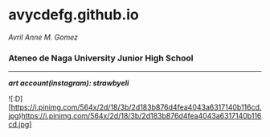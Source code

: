 # avycdefg.github.io
*Avril Anne M. Gomez*
### Ateneo de Naga University Junior High School ###

---

***art account(instagram): strawbyeli***

![:D][https://i.pinimg.com/564x/2d/18/3b/2d183b876d4fea4043a6317140b116cd.jpg)https://i.pinimg.com/564x/2d/18/3b/2d183b876d4fea4043a6317140b116cd.jpg]
